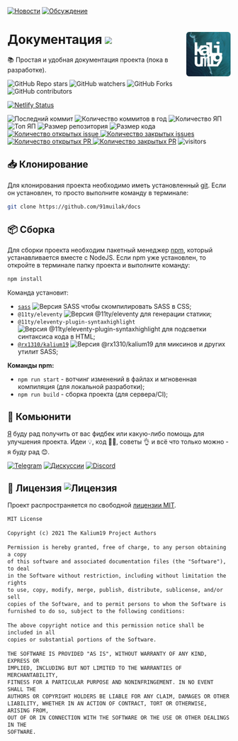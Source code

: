 [![Новости](https://img.shields.io/badge/объявления-277a8c?logo=github)](https://github.com/91muilak/kalium19/discussions/3)
[![Обсуждение](https://img.shields.io/badge/обсуждение-000000?logo=github)](https://github.com/91muilak/kalium19/discussions/4)


<img title="Логотип проекта" src=".github/logo.png" alt="Logo" width="100px" align="right" /> Документация ![](https://img.shields.io/github/package-json/version/91muilak/docs?label=%20)
======
:books: Простая и удобная документация проекта (пока в разработке).

![GitHub Repo stars](https://img.shields.io/github/stars/91muilak/docs?style=social)
![GitHub watchers](https://img.shields.io/github/watchers/91muilak/docs?style=social)
![GitHub Forks](https://img.shields.io/github/forks/91muilak/docs?style=social)
![GitHub contributors](https://img.shields.io/github/contributors/91muilak/docs?style=social&logo=github)

[![Netlify Status](https://api.netlify.com/api/v1/badges/6e035f8f-ce11-4efc-a74e-bfcf220f597a/deploy-status)](https://app.netlify.com/sites/kalium19/deploys)

![Последний коммит](https://img.shields.io/github/last-commit/91muilak/docs)
![Количество коммитов в год](https://img.shields.io/github/commit-activity/y/91muilak/docs)
![Количество ЯП](https://img.shields.io/github/languages/count/91muilak/docs?color=fff)
![Топ ЯП](https://img.shields.io/github/languages/top/91muilak/docs?color=C76494)
![Размер репозитория](https://img.shields.io/github/repo-size/91muilak/docs?color=ffb600)
![Размер кода](https://img.shields.io/github/languages/code-size/91muilak/docs)
[![Количество открытых issue](https://img.shields.io/github/issues-raw/91muilak/docs)
![Количество закрытых issues](https://img.shields.io/github/issues-closed-raw/91muilak/docs?color=354a6d)](https://github.com/91muilak/docs/issues)
[![Количество открытых PR](https://img.shields.io/github/issues-pr-raw/91muilak/docs?label=open%20PR%27s)
![Количество закрытых PR](https://img.shields.io/github/issues-pr-closed-raw/91muilak/docs?label=closed%20PR%27s)](https://github.com/91muilak/docs/pulls)
![visitors](https://visitor-badge.laobi.icu/badge?page_id=91muilak.kalium19)

## 📥 Клонирование
Для клонирования проекта необходимо иметь установленный [git](https://git-scm.com/downloads). Если он установлен, то просто выполните команду в терминале:
```bash
git clone https://github.com/91muilak/docs
```
## 📦 Сборка
Для сборки проекта необходим пакетный менеджер [npm](https://nodejs.org/en/download/), который устанавливается вместе с NodeJS. Если npm уже установлен, то откройте в терминале папку проекта и выполните команду:
```bash
npm install
```
Команда установит:
-  [`sass`](https://www.npmjs.com/package/sass) ![Версия SASS](https://img.shields.io/github/package-json/dependency-version/91muilak/docs/dev/sass/main?label=%20) чтобы скомпилировать SASS в CSS;
- `@11ty/eleventy` ![Версия @11ty/eleventy](https://img.shields.io/github/package-json/dependency-version/91muilak/docs/dev/@11ty/eleventy/main?label=%20) для генерации статики;
- `@11ty/eleventy-plugin-syntaxhighlight` ![Версия @11ty/eleventy-plugin-syntaxhighlight](https://img.shields.io/github/package-json/dependency-version/91muilak/docs/dev/@11ty/eleventy-plugin-syntaxhighlight/main?label=%20) для подсветки синтаксиса кода в HTML;
- [`@rx1310/kalium19`](https://www.npmjs.com/package/@rx1310/kalium19) ![Версия @rx1310/kalium19](https://img.shields.io/github/package-json/dependency-version/91muilak/docs/dev/@rx1310/kalium19/main?label=%20) для миксинов и других утилит SASS;

**Команды npm:**
- `npm run start` - вотчинг изменений в файлах и мгновенная компиляция (для локальной разработки);
- `npm run build` - сборка проекта (для сервера/CI);

## 👥 Комьюнити
[Я](https://github.com/rx1310) буду рад получить от вас фидбек или какую-либо помощь для улучшения проекта. Идеи 💡, код 👩‍💻, советы 👌 и всё что только можно - я буду рад 😊.

[![Telegram](https://img.shields.io/badge/telegram-26A5E4?logo=telegram)](https://t.me/rx1310)
[![Дискуссии](https://img.shields.io/github/discussions/91muilak/docs?logo=github)](https://github.com/91muilak/docs/discussions)
[![Discord](https://img.shields.io/discord/917901779394514954?color=5865F2&label=discord&logo=discord&logoColor=fff)](https://discord.gg/fvW9mHE6)

## 📜 Лицензия ![Лицензия](https://img.shields.io/github/license/91muilak/docs?label=%20)
Проект распространяется по свободной [лицензии MIT](LICENSE).

```
MIT License

Copyright (c) 2021 The Kalium19 Project Authors

Permission is hereby granted, free of charge, to any person obtaining a copy
of this software and associated documentation files (the "Software"), to deal
in the Software without restriction, including without limitation the rights
to use, copy, modify, merge, publish, distribute, sublicense, and/or sell
copies of the Software, and to permit persons to whom the Software is
furnished to do so, subject to the following conditions:

The above copyright notice and this permission notice shall be included in all
copies or substantial portions of the Software.

THE SOFTWARE IS PROVIDED "AS IS", WITHOUT WARRANTY OF ANY KIND, EXPRESS OR
IMPLIED, INCLUDING BUT NOT LIMITED TO THE WARRANTIES OF MERCHANTABILITY,
FITNESS FOR A PARTICULAR PURPOSE AND NONINFRINGEMENT. IN NO EVENT SHALL THE
AUTHORS OR COPYRIGHT HOLDERS BE LIABLE FOR ANY CLAIM, DAMAGES OR OTHER
LIABILITY, WHETHER IN AN ACTION OF CONTRACT, TORT OR OTHERWISE, ARISING FROM,
OUT OF OR IN CONNECTION WITH THE SOFTWARE OR THE USE OR OTHER DEALINGS IN THE
SOFTWARE.
```